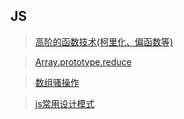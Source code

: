 
## JS
> [高阶的函数技术(柯里化、偏函数等)](https://juejin.cn/post/6892886272377880583)

> [Array.prototype.reduce](https://juejin.cn/post/6916087983808626701#heading-16)

> [数组骚操作](https://juejin.cn/post/6854818587820736526#heading-2)

> [js常用设计模式](https://juejin.cn/user/632923402807534)